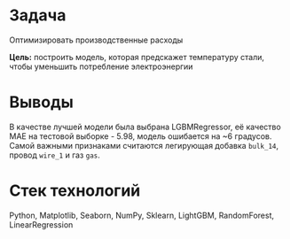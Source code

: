 # Задача
Оптимизировать производственные расходы

**Цель:** построить модель, которая предскажет температуру стали, чтобы уменьшить потребление электроэнергии

# Выводы
В качестве лучшей модели была выбрана LGBMRegressor, её качество MAE на тестовой выборке - 5.98, модель ошибается на ~6 градусов.
Самой важными признаками считаются легирующая добавка `bulk_14`, провод `wire_1` и газ `gas`.

# Стек технологий
Python, Matplotlib, Seaborn, NumPy, Sklearn, LightGBM, RandomForest, LinearRegression